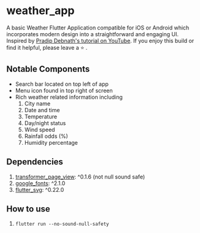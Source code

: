 # weather_app

A basic Weather Flutter Application compatible for iOS or Android which incorporates modern design into a straightforward and engaging UI. Inspired by [Pradip Debnath's tutorial on YouTube](https://youtu.be/A9EWCl67hKw). If you enjoy this build or find it helpful, please leave a ⭐ .

## Notable Components

- Search bar located on top left of app
- Menu icon found in top right of screen
- Rich weather related information including
    1. City name
    2. Date and time
    3. Temperature
    4. Day/night status
    5. Wind speed
    6. Rainfall odds (%)
    7. Humidity percentage

## Dependencies
1. [transformer_page_view](https://pub.dev/packages/transformer_page_view): ^0.1.6 (not null sound safe)
2. [google_fonts](https://pub.dev/packages/google_fonts): ^2.1.0
3. [flutter_svg](https://pub.dev/packages/flutter_svg): ^0.22.0

## How to use
1. ```flutter run --no-sound-null-safety```
